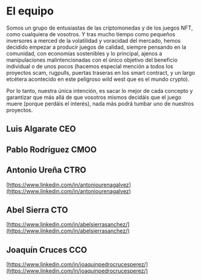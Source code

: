 # El equipo

Somos un grupo de entusiastas de las criptomonedas y de los juegos NFT, como cualquiera de vosotros. Y tras mucho tiempo como pequeños inversores a merced de la volatilidad y voracidad del mercado, hemos decidido empezar a producir juegos de calidad, siempre pensando en la comunidad, con economías sostenibles y lo principal, ajenos a manipulaciones malintencionadas con el único objetivo del beneficio individual o de unos pocos (hacemos especial mención a todos los proyectos scam, rugpulls, puertas traseras en los smart contract, y un largo etcétera acontecido en este peligroso wild west que es el mundo crypto).&#x20;

Por lo tanto, nuestra única intención, es sacar lo mejor de cada concepto y garantizar que más allá de que vosotros mismos decidáis que el juego muere (porque perdáis el interés), nada más podrá tumbar uno de nuestros proyectos.

## Luis Algarate CEO

## Pablo Rodríguez CMOO

## Antonio Ureña CTRO

[https://www.linkedin.com/in/antoniourenagalvez](https://www.linkedin.com/in/antoniourenagalvez)

## Abel Sierra CTO

[https://www.linkedin.com/in/abelsierrasanchez/](https://www.linkedin.com/in/abelsierrasanchez/)

## Joaquín Cruces CCO

[https://www.linkedin.com/in/joaquinpedrocrucesperez/](https://www.linkedin.com/in/joaquinpedrocrucesperez/)
